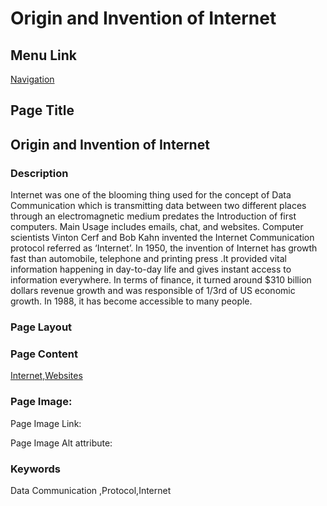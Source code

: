 # Origin and Invention of Internet

## Menu Link

[Navigation](/Sections/NavContents.md)


## Page Title
 ## Origin and Invention of Internet

### Description

Internet was one of the blooming thing used for the concept of Data Communication which is transmitting data between two different places through an electromagnetic medium predates the Introduction of first computers. Main Usage includes emails, chat, and websites. Computer scientists Vinton Cerf and Bob Kahn invented the Internet Communication protocol referred as ‘Internet’.
In 1950, the invention of Internet has growth fast than automobile, telephone and printing press .It provided vital information happening in day-to-day life and gives instant access to information everywhere. In terms of finance, it turned around $310 billion dollars revenue growth and was responsible of 1/3rd of US economic growth. In 1988, it has become accessible to many people.

### Page Layout


### Page Content
[Internet,Websites](/Content/EvolutionOfWebsites.md)

### Page Image:

Page Image Link:

Page Image Alt attribute: 


### Keywords
Data Communication ,Protocol,Internet
